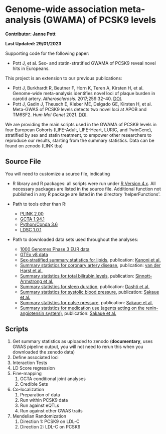 # Genome-wide association meta-analysis (GWAMA) of PCSK9 levels

**Contributor: Janne Pott**

**Last Updated: 29/01/2023**

Supporting code for the following paper:

* Pott J, et al. Sex- and statin-stratified GWAMA of PCSK9 reveal novel hits in Europeans. 

This project is an extension to our previous publications:

* Pott J, Burkhardt R, Beutner F, Horn K, Teren A, Kirsten H, et al. Genome-wide meta-analysis identifies novel loci of plaque burden in carotid artery. _Atherosclerosis_. 2017;259:32–40. [DOI](https://doi.org/10.1016/j.atherosclerosis.2017.02.018).
* Pott J, Gadin J, Theusch E, Kleber ME, Delgado GE, Kirsten H, et al. Meta-GWAS of PCSK9 levels detects two novel loci at APOB and TM6SF2. _Hum Mol Genet_ 2021. [DOI](https://doi.org/10.1093/hmg/ddab279).

We are providing the main scripts used in the GWAMA of PCSK9 levels in four European Cohorts (LIFE-Adult, LIFE-Heart, LURIC, and TwinGene), stratified by sex and statin treatment, to empower other researchers to reproduce our results, starting from the summary statistics. Data can be found on zenodo (LINK tba)

## Source File

You will need to customize a source file, indicating

- R library and R packages: all scripts were run under [R Version 4.x](https://cran.r-project.org/). All necessary packages are listed in the source file. Additional function not published in any R package are listed in the directory 'helperFunctions'. 
- Path to tools other than R: 

    - [PLINK 2.00](https://www.cog-genomics.org/plink/2.0/)
    - [GCTA 1.94.1](https://yanglab.westlake.edu.cn/software/gcta/#Download)
    - [Python/Conda 3.6](https://www.anaconda.com/products/individual)
    - [LDSC 1.0.1](https://github.com/bulik/ldsc)

- Path to downloaded data sets used throughout the analyses:

    - [1000 Genomes Phase 3 EUR data](https://www.internationalgenome.org/data-portal/data-collection/phase-3)
    - [GTEx v8 data](https://gtexportal.org/home/protectedDataAccess)
    - [Sex-stratified summary statistics for lipids](http://csg.sph.umich.edu/willer/public/glgc-lipids2021/), publication: [Kanoni et al.](https://genomebiology.biomedcentral.com/articles/10.1186/s13059-022-02837-1)
    - [Summary statistics for coronary artery disease](https://data.mendeley.com/datasets/gbbsrpx6bs/1), publication: [van der Harst et al.](https://www.ahajournals.org/doi/10.1161/CIRCRESAHA.117.312086)
    - [Summary statistics for total bilirubin levels](http://ftp.ebi.ac.uk/pub/databases/gwas/summary_statistics/GCST90019001-GCST90020000/GCST90019521/), publication: [Sinnott-Armstrong et al.](https://pubmed.ncbi.nlm.nih.gov/33462484/)
    - [Summary statistics for sleep duration](http://ftp.ebi.ac.uk/pub/databases/gwas/summary_statistics/GCST007001-GCST008000/GCST007561/), publication: [Dashti et al.](https://pubmed.ncbi.nlm.nih.gov/30846698/)
    - [Summary statistics for systolic blood pressure](http://ftp.ebi.ac.uk/pub/databases/gwas/summary_statistics/GCST90018001-GCST90019000/GCST90018972/), publication: [Sakaue et al.](https://pubmed.ncbi.nlm.nih.gov/34594039/)
    - [Summary statistics for pulse pressure](http://ftp.ebi.ac.uk/pub/databases/gwas/summary_statistics/GCST90018001-GCST90019000/GCST90018970/), publication: [Sakaue et al.](https://pubmed.ncbi.nlm.nih.gov/34594039/)
    - [Summary statistics for medication use (agents acting on the renin-angiotensin system)](http://ftp.ebi.ac.uk/pub/databases/gwas/summary_statistics/GCST90018001-GCST90019000/GCST90018988/), publication: [Sakaue et al.](https://pubmed.ncbi.nlm.nih.gov/34594039/)
 
## Scripts 

1. Get summary statistics as uploaded to zenodo (**documentary**, uses GWAS pipeline output, you will not need to rerun this when you downloaded the zenodo data)
2. Define associated loci 
3. Interaction Tests
4. LD Score regression
5. Fine-mapping
    1. GCTA conditional joint analyses
    2. Credible Sets
6. Co-localization
    1. Preparation of data
    2. Run within PCSK9 data
    3. Run against eQTLs
    4. Run against other GWAS traits
7. Mendelian Randomization
    1. Direction 1: PCSK9 on LDL-C
    2. Direction 2: LDL-C on PCSK9
    